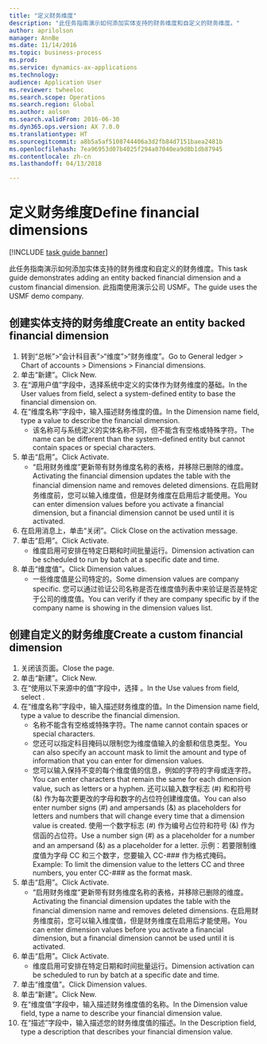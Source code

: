 ```yaml
--- 
title: "定义财务维度"
description: "此任务指南演示如何添加实体支持的财务维度和自定义的财务维度。"
author: aprilolson
manager: AnnBe
ms.date: 11/14/2016
ms.topic: business-process
ms.prod: 
ms.service: dynamics-ax-applications
ms.technology: 
audience: Application User
ms.reviewer: twheeloc
ms.search.scope: Operations
ms.search.region: Global
ms.author: aolson
ms.search.validFrom: 2016-06-30
ms.dyn365.ops.version: AX 7.0.0
ms.translationtype: HT
ms.sourcegitcommit: a8b5a5af5108744406a3d2fb84d7151baea2481b
ms.openlocfilehash: 7ea96953d07b4025f294a07040ea9d8b1db87945
ms.contentlocale: zh-cn
ms.lasthandoff: 04/13/2018

---
```

# <a name="define-financial-dimensions"></a><span data-ttu-id="1470f-103">定义财务维度</span><span class="sxs-lookup"><span data-stu-id="1470f-103">Define financial dimensions</span></span>

[!INCLUDE [task guide banner](../../includes/task-guide-banner.md)]

<span data-ttu-id="1470f-104">此任务指南演示如何添加实体支持的财务维度和自定义的财务维度。</span><span class="sxs-lookup"><span data-stu-id="1470f-104">This task guide demonstrates adding an entity backed financial dimension and a custom financial dimension.</span></span>  <span data-ttu-id="1470f-105">此指南使用演示公司 USMF。</span><span class="sxs-lookup"><span data-stu-id="1470f-105">The guide uses the USMF demo company.</span></span>


## <a name="create-an-entity-backed-financial-dimension"></a><span data-ttu-id="1470f-106">创建实体支持的财务维度</span><span class="sxs-lookup"><span data-stu-id="1470f-106">Create an entity backed financial dimension</span></span>
1. <span data-ttu-id="1470f-107">转到“总帐”>“会计科目表”>“维度”>“财务维度”。</span><span class="sxs-lookup"><span data-stu-id="1470f-107">Go to General ledger > Chart of accounts > Dimensions > Financial dimensions.</span></span>
2. <span data-ttu-id="1470f-108">单击“新建”。</span><span class="sxs-lookup"><span data-stu-id="1470f-108">Click New.</span></span>
3. <span data-ttu-id="1470f-109">在“源用户值”字段中，选择系统中定义的实体作为财务维度的基础。</span><span class="sxs-lookup"><span data-stu-id="1470f-109">In the User values from field, select a system-defined entity to base the financial dimension on.</span></span> 
4. <span data-ttu-id="1470f-110">在“维度名称”字段中，输入描述财务维度的值。</span><span class="sxs-lookup"><span data-stu-id="1470f-110">In the Dimension name field, type a value to describe the financial dimension.</span></span>
    * <span data-ttu-id="1470f-111">该名称可与系统定义的实体名称不同，但不能含有空格或特殊字符。</span><span class="sxs-lookup"><span data-stu-id="1470f-111">The name can be different than the system-defined entity but cannot contain spaces or special characters.</span></span>  
5. <span data-ttu-id="1470f-112">单击“启用”。</span><span class="sxs-lookup"><span data-stu-id="1470f-112">Click Activate.</span></span>
    * <span data-ttu-id="1470f-113">“启用财务维度”更新带有财务维度名称的表格，并移除已删除的维度。</span><span class="sxs-lookup"><span data-stu-id="1470f-113">Activating the financial dimension updates the table with the financial dimension name and removes deleted dimensions.</span></span> <span data-ttu-id="1470f-114">在启用财务维度前，您可以输入维度值，但是财务维度在启用后才能使用。</span><span class="sxs-lookup"><span data-stu-id="1470f-114">You can enter dimension values before you activate a financial dimension, but a financial dimension cannot be used until it is activated.</span></span>  
6. <span data-ttu-id="1470f-115">在启用消息上，单击“关闭”。</span><span class="sxs-lookup"><span data-stu-id="1470f-115">Click Close on the activation message.</span></span>
7. <span data-ttu-id="1470f-116">单击“启用”。</span><span class="sxs-lookup"><span data-stu-id="1470f-116">Click Activate.</span></span>
    * <span data-ttu-id="1470f-117">维度启用可安排在特定日期和时间批量运行。</span><span class="sxs-lookup"><span data-stu-id="1470f-117">Dimension activation can be scheduled to run by batch at a specific date and time.</span></span>  
8. <span data-ttu-id="1470f-118">单击“维度值”。</span><span class="sxs-lookup"><span data-stu-id="1470f-118">Click Dimension values.</span></span>
    * <span data-ttu-id="1470f-119">一些维度值是公司特定的。</span><span class="sxs-lookup"><span data-stu-id="1470f-119">Some dimension values are company specific.</span></span> <span data-ttu-id="1470f-120">您可以通过验证公司名称是否在维度值列表中来验证是否是特定于公司的维度值。</span><span class="sxs-lookup"><span data-stu-id="1470f-120">You can verify if they are company specific by if the company name is showing in the dimension values list.</span></span>  

## <a name="create-a-custom-financial-dimension"></a><span data-ttu-id="1470f-121">创建自定义的财务维度</span><span class="sxs-lookup"><span data-stu-id="1470f-121">Create a custom financial dimension</span></span>
1. <span data-ttu-id="1470f-122">关闭该页面。</span><span class="sxs-lookup"><span data-stu-id="1470f-122">Close the page.</span></span>
2. <span data-ttu-id="1470f-123">单击“新建”。</span><span class="sxs-lookup"><span data-stu-id="1470f-123">Click New.</span></span>
3. <span data-ttu-id="1470f-124">在“使用以下来源中的值”字段中，选择 <Custom dimension>。</span><span class="sxs-lookup"><span data-stu-id="1470f-124">In the Use values from field, select <Custom dimension>.</span></span>
4. <span data-ttu-id="1470f-125">在“维度名称”字段中，输入描述财务维度的值。</span><span class="sxs-lookup"><span data-stu-id="1470f-125">In the Dimension name field, type a value to describe the financial dimension.</span></span>
    * <span data-ttu-id="1470f-126">名称不能含有空格或特殊字符。</span><span class="sxs-lookup"><span data-stu-id="1470f-126">The name cannot contain spaces or special characters.</span></span>  
    * <span data-ttu-id="1470f-127">您还可以指定科目掩码以限制您为维度值输入的金额和信息类型。</span><span class="sxs-lookup"><span data-stu-id="1470f-127">You can also specify an account mask to limit the amount and type of information that you can enter for dimension values.</span></span>   
    * <span data-ttu-id="1470f-128">您可以输入保持不变的每个维度值的信息，例如的字符的字母或连字符。</span><span class="sxs-lookup"><span data-stu-id="1470f-128">You can enter characters that remain the same for each dimension value, such as letters or a hyphen.</span></span> <span data-ttu-id="1470f-129">还可以输入数字标志 (#) 和和符号 (&) 作为每次要更改的字母和数字的占位符创建维度值。</span><span class="sxs-lookup"><span data-stu-id="1470f-129">You can also enter number signs (#) and ampersands (&) as placeholders for letters and numbers that will change every time that a dimension value is created.</span></span> <span data-ttu-id="1470f-130">使用一个数字标志 (#) 作为编号占位符和符号 (&) 作为信函的占位符。</span><span class="sxs-lookup"><span data-stu-id="1470f-130">Use a number sign (#) as a placeholder for a number and an ampersand (&) as a placeholder for a letter.</span></span>  <span data-ttu-id="1470f-131">示例：若要限制维度值为字母 CC 和三个数字，您要输入 CC-### 作为格式掩码。</span><span class="sxs-lookup"><span data-stu-id="1470f-131">Example: To limit the dimension value to the letters CC and three numbers, you enter CC-### as the format mask.</span></span>  
5. <span data-ttu-id="1470f-132">单击“启用”。</span><span class="sxs-lookup"><span data-stu-id="1470f-132">Click Activate.</span></span>
    * <span data-ttu-id="1470f-133">“启用财务维度”更新带有财务维度名称的表格，并移除已删除的维度。</span><span class="sxs-lookup"><span data-stu-id="1470f-133">Activating the financial dimension updates the table with the financial dimension name and removes deleted dimensions.</span></span> <span data-ttu-id="1470f-134">在启用财务维度前，您可以输入维度值，但是财务维度在启用后才能使用。</span><span class="sxs-lookup"><span data-stu-id="1470f-134">You can enter dimension values before you activate a financial dimension, but a financial dimension cannot be used until it is activated.</span></span>  
6. <span data-ttu-id="1470f-135">单击“启用”。</span><span class="sxs-lookup"><span data-stu-id="1470f-135">Click Activate.</span></span>
    * <span data-ttu-id="1470f-136">维度启用可安排在特定日期和时间批量运行。</span><span class="sxs-lookup"><span data-stu-id="1470f-136">Dimension activation can be scheduled to run by batch at a specific date and time.</span></span>  
7. <span data-ttu-id="1470f-137">单击“维度值”。</span><span class="sxs-lookup"><span data-stu-id="1470f-137">Click Dimension values.</span></span>
8. <span data-ttu-id="1470f-138">单击“新建”。</span><span class="sxs-lookup"><span data-stu-id="1470f-138">Click New.</span></span>
9. <span data-ttu-id="1470f-139">在“维度值”字段中，输入描述财务维度值的名称。</span><span class="sxs-lookup"><span data-stu-id="1470f-139">In the Dimension value field, type a name to describe your financial dimension value.</span></span>
10. <span data-ttu-id="1470f-140">在“描述”字段中，输入描述您的财务维度值的描述。</span><span class="sxs-lookup"><span data-stu-id="1470f-140">In the Description field, type a description that describes your financial dimension value.</span></span>



